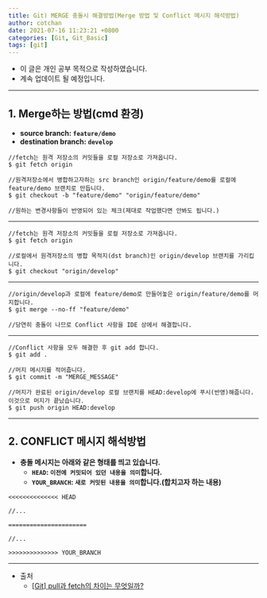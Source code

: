 ```yaml
---
title: Git) MERGE 충돌시 해결방법(Merge 방법 및 Conflict 메시지 해석방법) 
author: cotchan
date: 2021-07-16 11:23:21 +0800 
categories: [Git, Git_Basic]
tags: [git]
---
```


+ 이 글은 개인 공부 목적으로 작성하였습니다.
+ 계속 업데이트 될 예정입니다.

---

## 1. Merge하는 방법(cmd 환경)

+ **source branch: `feature/demo`**
+ **destination branch: `develop`**

```terminal
//fetch는 원격 저장소의 커밋들을 로컬 저장소로 가져옵니다.
$ git fetch origin

//원격저장소에서 병합하고자하는 src branch인 origin/feature/demo를 로컬에 feature/demo 브랜치로 만듭니다.
$ git checkout -b "feature/demo" "origin/feature/demo"

//원하는 변경사항들이 반영되어 있는 체크(제대로 작업했다면 안봐도 됩니다.)
```

---

```terminal
//fetch는 원격 저장소의 커밋들을 로컬 저장소로 가져옵니다.
$ git fetch origin

//로컬에서 원격저장소의 병합 목적지(dst branch)인 origin/develop 브랜치를 가리킵니다.
$ git checkout "origin/develop"
```

---

```terminal
//origin/develop과 로컬에 feature/demo로 만들어놓은 origin/feature/demo를 머지합니다.
$ git merge --no-ff "feature/demo"

//당연히 충돌이 나므로 Conflict 사항을 IDE 상에서 해결합니다.
```

---

```terminal
//Conflict 사항을 모두 해결한 후 git add 합니다. 
$ git add .

//머지 메시지를 적어줍니다.
$ git commit -m "MERGE_MESSAGE"

//머지가 완료된 origin/develop 로컬 브랜치를 HEAD:develop에 푸시(반영)해줍니다. 이것으로 머지가 끝났습니다.
$ git push origin HEAD:develop 
```


---

## 2. CONFLICT 메시지 해석방법

+ **충돌 메시지는 아래와 같은 형태를 띄고 있습니다.**
  + **`HEAD`: `이전에 커밋되어 있던 내용을 의미`합니다.** 
  + **`YOUR_BRANCH`: `새로 커밋된 내용을 의미`합니다.(합치고자 하는 내용)**

```
<<<<<<<<<<<<<< HEAD

//...

======================

//...

>>>>>>>>>>>>>> YOUR_BRANCH
```

---

+ 출처
  + [[Git] pull과 fetch의 차이는 무엇일까?](https://devlog-wjdrbs96.tistory.com/236)
